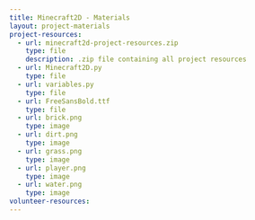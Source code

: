 ```yaml
---
title: Minecraft2D - Materials
layout: project-materials
project-resources:     
  - url: minecraft2d-project-resources.zip
    type: file
    description: .zip file containing all project resources
  - url: Minecraft2D.py
    type: file
  - url: variables.py
    type: file
  - url: FreeSansBold.ttf
    type: file
  - url: brick.png
    type: image
  - url: dirt.png
    type: image
  - url: grass.png
    type: image
  - url: player.png
    type: image
  - url: water.png
    type: image
volunteer-resources: 
---
```

